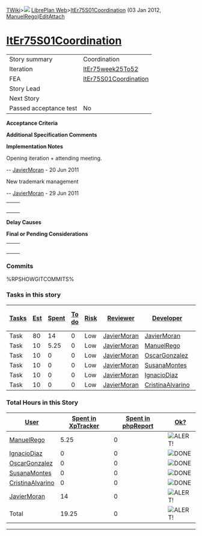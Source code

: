[TWiki](Main_WebHome)&gt;![](/twiki/pub/TWiki/TWikiDocGraphics/web-bg-small.gif) [LibrePlan Web](LibrePlan_WebHome)&gt;[ItEr75S01Coordination](LibrePlan_ItEr75S01Coordination "Topic revision: 10 (03 Jan 2012 - 17:31:04)") (03 Jan 2012, [ManuelRego](Main_ManuelRego))[Edit](LibrePlan_ItEr75S01Coordination?t=1520343674 "Edit this topic text")[Attach](/twiki/bin/attach/LibrePlan/ItEr75S01Coordination "Attach an image or document to this topic")  

 [ItEr75S01Coordination](LibrePlan_ItEr75S01Coordination)
=========================================================

|                        |                                                          |
|------------------------|----------------------------------------------------------|
| Story summary          | Coordination                                             |
| Iteration              | [ItEr75week25To52](LibrePlan_ItEr75week25To52)           |
| FEA                    | [ItEr75S01Coordination](LibrePlan_ItEr75S01Coordination) |
| Story Lead             |                                                          |
| Next Story             |                                                          |
| Passed acceptance test | No                                                       |

**Acceptance Criteria**

**Additional Specification Comments**

**Implementation Notes**

Opening iteration + attending meeting.

-- [JavierMoran](Main_JavierMoran) - 20 Jun 2011

New trademark management

-- [JavierMoran](Main_JavierMoran) - 29 Jun 2011

|     |     |
|-----|-----|
|     |     |

**Delay Causes**

**Final or Pending Considerations**

|     |     |
|-----|-----|
|     |     |

###  Commits

%RPSHOWGITCOMMITS%

###  Tasks in this story

| [Tasks](LibrePlan_ItEr75S01Coordination?sortcol=0;table=2;up=0#sorted_table "Sort by this column") | [Est](LibrePlan_ItEr75S01Coordination?sortcol=1;table=2;up=0#sorted_table "Sort by this column") | [Spent](LibrePlan_ItEr75S01Coordination?sortcol=2;table=2;up=0#sorted_table "Sort by this column") | [To do](LibrePlan_ItEr75S01Coordination?sortcol=3;table=2;up=0#sorted_table "Sort by this column") | [Risk](LibrePlan_ItEr75S01Coordination?sortcol=4;table=2;up=0#sorted_table "Sort by this column") | [Reviewer](LibrePlan_ItEr75S01Coordination?sortcol=5;table=2;up=0#sorted_table "Sort by this column") | [Developer](LibrePlan_ItEr75S01Coordination?sortcol=6;table=2;up=0#sorted_table "Sort by this column") | [Task Name](LibrePlan_ItEr75S01Coordination?sortcol=7;table=2;up=0#sorted_table "Sort by this column") | [Start Date](LibrePlan_ItEr75S01Coordination?sortcol=8;table=2;up=0#sorted_table "Sort by this column") | [Est End Date](LibrePlan_ItEr75S01Coordination?sortcol=9;table=2;up=0#sorted_table "Sort by this column") | [End Date](LibrePlan_ItEr75S01Coordination?sortcol=10;table=2;up=0#sorted_table "Sort by this column") |
|----------------------------------------------------------------------------------------------------|--------------------------------------------------------------------------------------------------|----------------------------------------------------------------------------------------------------|----------------------------------------------------------------------------------------------------|---------------------------------------------------------------------------------------------------|-------------------------------------------------------------------------------------------------------|--------------------------------------------------------------------------------------------------------|--------------------------------------------------------------------------------------------------------|---------------------------------------------------------------------------------------------------------|-----------------------------------------------------------------------------------------------------------|--------------------------------------------------------------------------------------------------------|
| Task                                                                                               | 80                                                                                               | 14                                                                                                 | 0                                                                                                  | Low                                                                                               | [JavierMoran](Main_JavierMoran)                                                                       | [JavierMoran](Main_JavierMoran)                                                                        | Coordination                                                                                           |                                                                                                         |                                                                                                           |                                                                                                        |
| Task                                                                                               | 10                                                                                               | 5.25                                                                                               | 0                                                                                                  | Low                                                                                               | [JavierMoran](Main_JavierMoran)                                                                       | [ManuelRego](Main_ManuelRego)                                                                          | Coordination                                                                                           |                                                                                                         |                                                                                                           |                                                                                                        |
| Task                                                                                               | 10                                                                                               | 0                                                                                                  | 0                                                                                                  | Low                                                                                               | [JavierMoran](Main_JavierMoran)                                                                       | [OscarGonzalez](Main_OscarGonzalez)                                                                    | Coordination                                                                                           |                                                                                                         |                                                                                                           |                                                                                                        |
| Task                                                                                               | 10                                                                                               | 0                                                                                                  | 0                                                                                                  | Low                                                                                               | [JavierMoran](Main_JavierMoran)                                                                       | [SusanaMontes](Main_SusanaMontes)                                                                      | Coordination                                                                                           |                                                                                                         |                                                                                                           |                                                                                                        |
| Task                                                                                               | 10                                                                                               | 0                                                                                                  | 0                                                                                                  | Low                                                                                               | [JavierMoran](Main_JavierMoran)                                                                       | [IgnacioDiaz](Main_IgnacioDiaz)                                                                        | Coordination                                                                                           |                                                                                                         |                                                                                                           |                                                                                                        |
| Task                                                                                               | 10                                                                                               | 0                                                                                                  | 0                                                                                                  | Low                                                                                               | [JavierMoran](Main_JavierMoran)                                                                       | [CristinaAlvarino](Main_CristinaAlvarino)                                                              | Coordination                                                                                           |                                                                                                         |                                                                                                           |                                                                                                        |

###  Total Hours in this Story

| [User](LibrePlan_ItEr75S01Coordination?sortcol=0;table=3;up=0#sorted_table "Sort by this column") | [Spent in XpTracker](LibrePlan_ItEr75S01Coordination?sortcol=1;table=3;up=0#sorted_table "Sort by this column") | [Spent in phpReport](LibrePlan_ItEr75S01Coordination?sortcol=2;table=3;up=0#sorted_table "Sort by this column") | [Ok?](LibrePlan_ItEr75S01Coordination?sortcol=3;table=3;up=0#sorted_table "Sort by this column") |
|---------------------------------------------------------------------------------------------------|-----------------------------------------------------------------------------------------------------------------|-----------------------------------------------------------------------------------------------------------------|--------------------------------------------------------------------------------------------------|
| [ManuelRego](Main_ManuelRego)                                                                     | 5.25                                                                                                            | 0                                                                                                               | ![ALERT!](/twiki/pub/TWiki/TWikiDocGraphics/warning.gif "ALERT!")                                |
| [IgnacioDiaz](Main_IgnacioDiaz)                                                                   | 0                                                                                                               | 0                                                                                                               | ![DONE](/twiki/pub/TWiki/TWikiDocGraphics/choice-yes.gif "DONE")                                 |
| [OscarGonzalez](Main_OscarGonzalez)                                                               | 0                                                                                                               | 0                                                                                                               | ![DONE](/twiki/pub/TWiki/TWikiDocGraphics/choice-yes.gif "DONE")                                 |
| [SusanaMontes](Main_SusanaMontes)                                                                 | 0                                                                                                               | 0                                                                                                               | ![DONE](/twiki/pub/TWiki/TWikiDocGraphics/choice-yes.gif "DONE")                                 |
| [CristinaAlvarino](Main_CristinaAlvarino)                                                         | 0                                                                                                               | 0                                                                                                               | ![DONE](/twiki/pub/TWiki/TWikiDocGraphics/choice-yes.gif "DONE")                                 |
| [JavierMoran](Main_JavierMoran)                                                                   | 14                                                                                                              | 0                                                                                                               | ![ALERT!](/twiki/pub/TWiki/TWikiDocGraphics/warning.gif "ALERT!")                                |
| Total                                                                                             | 19.25                                                                                                           | 0                                                                                                               | ![ALERT!](/twiki/pub/TWiki/TWikiDocGraphics/warning.gif "ALERT!")                                |

------------------------------------------------------------------------

